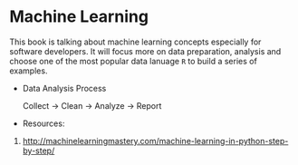 # Machine Learning

This book is talking about machine learning concepts especially for software developers. It will focus more on data preparation, analysis and choose one of the most popular data lanuage `R` to build a series of examples. 

* Data Analysis Process

    Collect -> Clean -> Analyze -> Report

* Resources:

1. http://machinelearningmastery.com/machine-learning-in-python-step-by-step/
